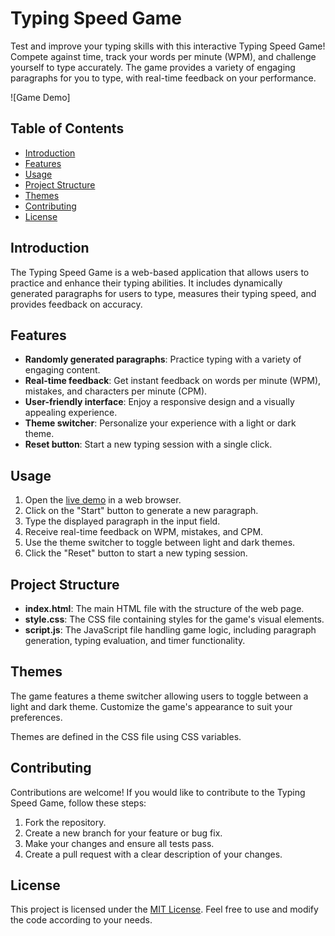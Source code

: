 # Typing Speed Game

Test and improve your typing skills with this interactive Typing Speed Game! Compete against time, track your words per minute (WPM), and challenge yourself to type accurately. The game provides a variety of engaging paragraphs for you to type, with real-time feedback on your performance.

![Game Demo]


 
## Table of Contents
- [Introduction](#introduction)
- [Features](#features)
- [Usage](#usage)
- [Project Structure](#project-structure)
- [Themes](#themes)
- [Contributing](#contributing)
- [License](#license)

## Introduction

The Typing Speed Game is a web-based application that allows users to practice and enhance their typing abilities. It includes dynamically generated paragraphs for users to type, measures their typing speed, and provides feedback on accuracy.

## Features

- **Randomly generated paragraphs**: Practice typing with a variety of engaging content.
- **Real-time feedback**: Get instant feedback on words per minute (WPM), mistakes, and characters per minute (CPM).
- **User-friendly interface**: Enjoy a responsive design and a visually appealing experience.
- **Theme switcher**: Personalize your experience with a light or dark theme.
- **Reset button**: Start a new typing session with a single click.

## Usage

1. Open the [live demo](#[live-demo-url](https://velpurivineela.github.io/Typing-Speed-Test-Game-/)) in a web browser.
2. Click on the "Start" button to generate a new paragraph.
3. Type the displayed paragraph in the input field.
4. Receive real-time feedback on WPM, mistakes, and CPM.
5. Use the theme switcher to toggle between light and dark themes.
6. Click the "Reset" button to start a new typing session.

## Project Structure

- **index.html**: The main HTML file with the structure of the web page.
- **style.css**: The CSS file containing styles for the game's visual elements.
- **script.js**: The JavaScript file handling game logic, including paragraph generation, typing evaluation, and timer functionality.

## Themes

The game features a theme switcher allowing users to toggle between a light and dark theme. Customize the game's appearance to suit your preferences.

Themes are defined in the CSS file using CSS variables.

## Contributing

Contributions are welcome! If you would like to contribute to the Typing Speed Game, follow these steps:

1. Fork the repository.
2. Create a new branch for your feature or bug fix.
3. Make your changes and ensure all tests pass.
4. Create a pull request with a clear description of your changes.

## License

This project is licensed under the [MIT License](LICENSE). Feel free to use and modify the code according to your needs.



